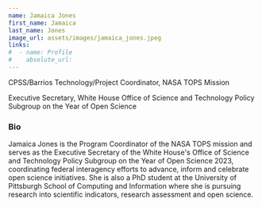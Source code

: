 ```yaml
---
name: Jamaica Jones
first_name: Jamaica
last_name: Jones
image_url: assets/images/jamaica_jones.jpeg
links:
#  - name: Profile
#    absolute_url:
---
```


CPSS/Barrios Technology/Project Coordinator, NASA TOPS Mission

Executive Secretary, White House Office of Science and Technology Policy Subgroup on the Year of Open Science

### Bio

Jamaica Jones is the Program Coordinator of the NASA TOPS mission and serves as the Executive Secretary of the White House's Office of Science and Technology Policy Subgroup on the Year of Open Science 2023, coordinating federal interagency efforts to advance, inform and celebrate open science initiatives. 
She is also a PhD student at the University of Pittsburgh School of Computing and Information where she is pursuing research into scientific indicators, research assessment and open science.
